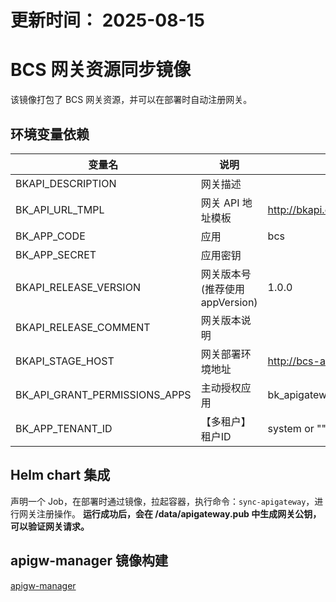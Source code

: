 # 更新时间： 2025-08-15

# BCS 网关资源同步镜像

该镜像打包了 BCS 网关资源，并可以在部署时自动注册网关。

## 环境变量依赖


| 变量名                        | 说明                            | 样例                                    |
| ----------------------------- | ------------------------------- | --------------------------------------- |
| BKAPI_DESCRIPTION             | 网关描述                        |                                         |
| BK_API_URL_TMPL               | 网关 API 地址模板               | http://bkapi.example.com/api/{api_name} |
| BK_APP_CODE                   | 应用                            | bcs                                     |
| BK_APP_SECRET                 | 应用密钥                        |                                         |
| BKAPI_RELEASE_VERSION         | 网关版本号(推荐使用 appVersion) | 1.0.0                                   |
| BKAPI_RELEASE_COMMENT         | 网关版本说明                    |                                         |
| BKAPI_STAGE_HOST              | 网关部署环境地址                | http://bcs-app.svc                      |
| BK_API_GRANT_PERMISSIONS_APPS | 主动授权应用                    | bk_apigateway                           |
| BK_APP_TENANT_ID              | 【多租户】租户ID                 | system or ""                           |

## Helm chart 集成

声明一个 Job，在部署时通过镜像，拉起容器，执行命令：`sync-apigateway`，进行网关注册操作。
**运行成功后，会在 /data/apigateway.pub 中生成网关公钥，可以验证网关请求。**

## apigw-manager 镜像构建

[apigw-manager](https://github.com/TencentBlueKing/bkpaas-python-sdk/tree/master/sdks/apigw-manager)
